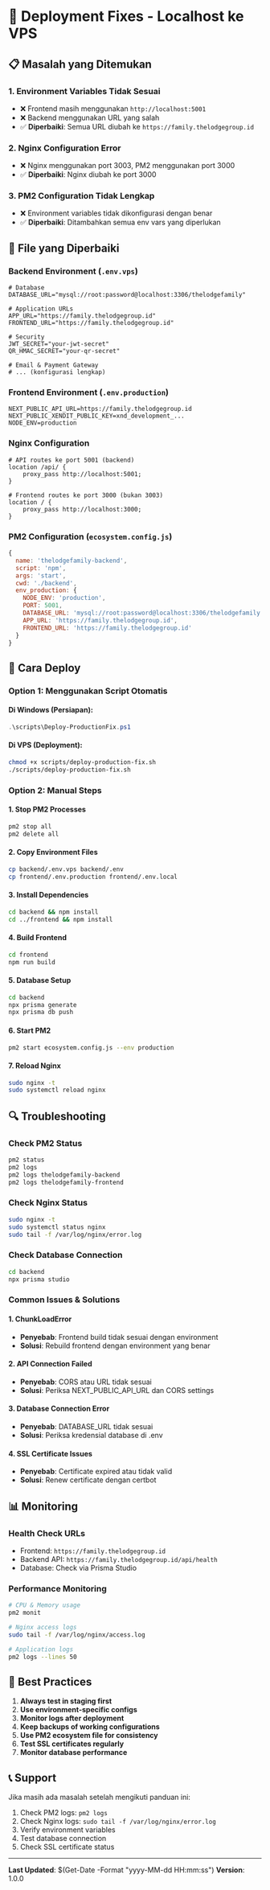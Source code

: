 # 🚀 Deployment Fixes - Localhost ke VPS

## 📋 Masalah yang Ditemukan

### 1. **Environment Variables Tidak Sesuai**
- ❌ Frontend masih menggunakan `http://localhost:5001` 
- ❌ Backend menggunakan URL yang salah
- ✅ **Diperbaiki**: Semua URL diubah ke `https://family.thelodgegroup.id`

### 2. **Nginx Configuration Error**
- ❌ Nginx menggunakan port 3003, PM2 menggunakan port 3000
- ✅ **Diperbaiki**: Nginx diubah ke port 3000

### 3. **PM2 Configuration Tidak Lengkap**
- ❌ Environment variables tidak dikonfigurasi dengan benar
- ✅ **Diperbaiki**: Ditambahkan semua env vars yang diperlukan

## 🔧 File yang Diperbaiki

### Backend Environment (`.env.vps`)
```env
# Database
DATABASE_URL="mysql://root:password@localhost:3306/thelodgefamily"

# Application URLs
APP_URL="https://family.thelodgegroup.id"
FRONTEND_URL="https://family.thelodgegroup.id"

# Security
JWT_SECRET="your-jwt-secret"
QR_HMAC_SECRET="your-qr-secret"

# Email & Payment Gateway
# ... (konfigurasi lengkap)
```

### Frontend Environment (`.env.production`)
```env
NEXT_PUBLIC_API_URL=https://family.thelodgegroup.id
NEXT_PUBLIC_XENDIT_PUBLIC_KEY=xnd_development_...
NODE_ENV=production
```

### Nginx Configuration
```nginx
# API routes ke port 5001 (backend)
location /api/ {
    proxy_pass http://localhost:5001;
}

# Frontend routes ke port 3000 (bukan 3003)
location / {
    proxy_pass http://localhost:3000;
}
```

### PM2 Configuration (`ecosystem.config.js`)
```javascript
{
  name: 'thelodgefamily-backend',
  script: 'npm',
  args: 'start',
  cwd: './backend',
  env_production: {
    NODE_ENV: 'production',
    PORT: 5001,
    DATABASE_URL: 'mysql://root:password@localhost:3306/thelodgefamily',
    APP_URL: 'https://family.thelodgegroup.id',
    FRONTEND_URL: 'https://family.thelodgegroup.id'
  }
}
```

## 🚀 Cara Deploy

### Option 1: Menggunakan Script Otomatis

#### Di Windows (Persiapan):
```powershell
.\scripts\Deploy-ProductionFix.ps1
```

#### Di VPS (Deployment):
```bash
chmod +x scripts/deploy-production-fix.sh
./scripts/deploy-production-fix.sh
```

### Option 2: Manual Steps

#### 1. Stop PM2 Processes
```bash
pm2 stop all
pm2 delete all
```

#### 2. Copy Environment Files
```bash
cp backend/.env.vps backend/.env
cp frontend/.env.production frontend/.env.local
```

#### 3. Install Dependencies
```bash
cd backend && npm install
cd ../frontend && npm install
```

#### 4. Build Frontend
```bash
cd frontend
npm run build
```

#### 5. Database Setup
```bash
cd backend
npx prisma generate
npx prisma db push
```

#### 6. Start PM2
```bash
pm2 start ecosystem.config.js --env production
```

#### 7. Reload Nginx
```bash
sudo nginx -t
sudo systemctl reload nginx
```

## 🔍 Troubleshooting

### Check PM2 Status
```bash
pm2 status
pm2 logs
pm2 logs thelodgefamily-backend
pm2 logs thelodgefamily-frontend
```

### Check Nginx Status
```bash
sudo nginx -t
sudo systemctl status nginx
sudo tail -f /var/log/nginx/error.log
```

### Check Database Connection
```bash
cd backend
npx prisma studio
```

### Common Issues & Solutions

#### 1. ChunkLoadError
- **Penyebab**: Frontend build tidak sesuai dengan environment
- **Solusi**: Rebuild frontend dengan environment yang benar

#### 2. API Connection Failed
- **Penyebab**: CORS atau URL tidak sesuai
- **Solusi**: Periksa NEXT_PUBLIC_API_URL dan CORS settings

#### 3. Database Connection Error
- **Penyebab**: DATABASE_URL tidak sesuai
- **Solusi**: Periksa kredensial database di .env

#### 4. SSL Certificate Issues
- **Penyebab**: Certificate expired atau tidak valid
- **Solusi**: Renew certificate dengan certbot

## 📊 Monitoring

### Health Check URLs
- Frontend: `https://family.thelodgegroup.id`
- Backend API: `https://family.thelodgegroup.id/api/health`
- Database: Check via Prisma Studio

### Performance Monitoring
```bash
# CPU & Memory usage
pm2 monit

# Nginx access logs
sudo tail -f /var/log/nginx/access.log

# Application logs
pm2 logs --lines 50
```

## 🎯 Best Practices

1. **Always test in staging first**
2. **Use environment-specific configs**
3. **Monitor logs after deployment**
4. **Keep backups of working configurations**
5. **Use PM2 ecosystem file for consistency**
6. **Test SSL certificates regularly**
7. **Monitor database performance**

## 📞 Support

Jika masih ada masalah setelah mengikuti panduan ini:

1. Check PM2 logs: `pm2 logs`
2. Check Nginx logs: `sudo tail -f /var/log/nginx/error.log`
3. Verify environment variables
4. Test database connection
5. Check SSL certificate status

---

**Last Updated**: $(Get-Date -Format "yyyy-MM-dd HH:mm:ss")
**Version**: 1.0.0